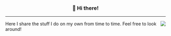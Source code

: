 <h3 align="center">👋 Hi there! </h3>

---
<img align="right" src="https://github-readme-stats.vercel.app/api?username=ptkickass&count_private=true&show_icons=true&theme=dark" />
Here I share the stuff I do on my own from time to time. Feel free to look around!
